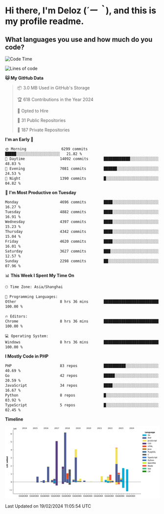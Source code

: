# **Hi there, I'm Deloz (*´ー｀*), and this is my profile readme.**

## **What languages you use and how much do you code?**

<!--START_SECTION:waka-->
![Code Time](http://img.shields.io/badge/Code%20Time-3%2C330%20hrs%2043%20mins-blue)

![Lines of code](https://img.shields.io/badge/From%20Hello%20World%20I%27ve%20Written-36.2%20million%20lines%20of%20code-blue)

**🐱 My GitHub Data** 

> 📦 3.0 MB Used in GitHub's Storage 
 > 
> 🏆 618 Contributions in the Year 2024
 > 
> 💼 Opted to Hire
 > 
> 📜 31 Public Repositories 
 > 
> 🔑 187 Private Repositories 
 > 
**I'm an Early 🐤** 

```text
🌞 Morning                6299 commits        █████░░░░░░░░░░░░░░░░░░░░   21.82 % 
🌆 Daytime                14092 commits       ████████████░░░░░░░░░░░░░   48.83 % 
🌃 Evening                7081 commits        ██████░░░░░░░░░░░░░░░░░░░   24.53 % 
🌙 Night                  1390 commits        █░░░░░░░░░░░░░░░░░░░░░░░░   04.82 % 
```
📅 **I'm Most Productive on Tuesday** 

```text
Monday                   4696 commits        ████░░░░░░░░░░░░░░░░░░░░░   16.27 % 
Tuesday                  4882 commits        ████░░░░░░░░░░░░░░░░░░░░░   16.91 % 
Wednesday                4397 commits        ████░░░░░░░░░░░░░░░░░░░░░   15.23 % 
Thursday                 4342 commits        ████░░░░░░░░░░░░░░░░░░░░░   15.04 % 
Friday                   4620 commits        ████░░░░░░░░░░░░░░░░░░░░░   16.01 % 
Saturday                 3627 commits        ███░░░░░░░░░░░░░░░░░░░░░░   12.57 % 
Sunday                   2298 commits        ██░░░░░░░░░░░░░░░░░░░░░░░   07.96 % 
```


📊 **This Week I Spent My Time On** 

```text
🕑︎ Time Zone: Asia/Shanghai

💬 Programming Languages: 
Other                    8 hrs 36 mins       █████████████████████████   100.00 % 

🔥 Editors: 
Chrome                   8 hrs 36 mins       █████████████████████████   100.00 % 

💻 Operating System: 
Windows                  8 hrs 36 mins       █████████████████████████   100.00 % 
```

**I Mostly Code in PHP** 

```text
PHP                      83 repos            ██████████░░░░░░░░░░░░░░░   40.69 % 
Go                       42 repos            █████░░░░░░░░░░░░░░░░░░░░   20.59 % 
JavaScript               34 repos            ████░░░░░░░░░░░░░░░░░░░░░   16.67 % 
Python                   8 repos             █░░░░░░░░░░░░░░░░░░░░░░░░   03.92 % 
TypeScript               5 repos             █░░░░░░░░░░░░░░░░░░░░░░░░   02.45 % 
```



**Timeline**

![Lines of Code chart](https://raw.githubusercontent.com/deloz/deloz/main/assets/bar_graph.png)


 Last Updated on 19/02/2024 11:05:54 UTC
<!--END_SECTION:waka-->
